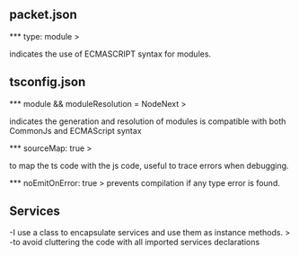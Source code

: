 ## packet.json

*** type: module >

indicates the use of ECMASCRIPT syntax for modules.

## tsconfig.json

*** module && moduleResolution = NodeNext >

indicates the generation and resolution of modules is compatible with both CommonJs and ECMAScript syntax

*** sourceMap: true >

to map the ts code with the js code, useful to trace errors when debugging.

*** noEmitOnError: true > prevents compilation if any type error is found.


## Services

-I use a class to encapsulate services and use them as instance methods. > 
-to avoid cluttering the code with all imported services declarations